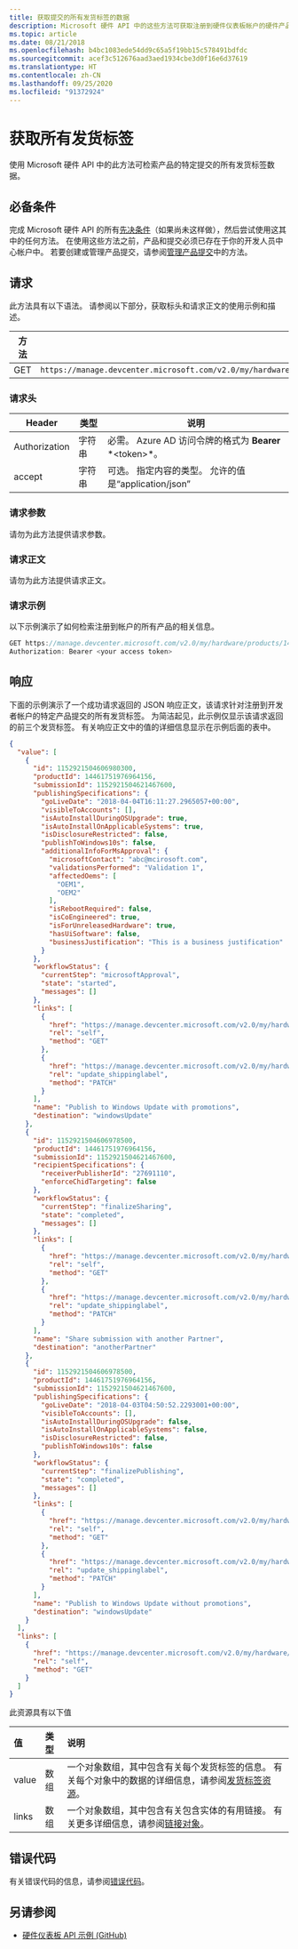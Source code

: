 ```yaml
---
title: 获取提交的所有发货标签的数据
description: Microsoft 硬件 API 中的这些方法可获取注册到硬件仪表板帐户的硬件产品的发货标签。
ms.topic: article
ms.date: 08/21/2018
ms.openlocfilehash: b4bc1083ede54dd9c65a5f19bb15c578491bdfdc
ms.sourcegitcommit: acef3c512676aad3aed1934cbe3d0f16e6d37619
ms.translationtype: HT
ms.contentlocale: zh-CN
ms.lasthandoff: 09/25/2020
ms.locfileid: "91372924"
---
```

# <a name="get-all-shipping-labels"></a>获取所有发货标签

使用 Microsoft 硬件 API  中的此方法可检索产品的特定提交的所有发货标签数据。

## <a name="prerequisites"></a>必备条件

完成 Microsoft 硬件 API 的所有[先决条件](dashboard-api.md)（如果尚未这样做），然后尝试使用这其中的任何方法。 在使用这些方法之前，产品和提交必须已存在于你的开发人员中心帐户中。 若要创建或管理产品提交，请参阅[管理产品提交](manage-product-submissions.md)中的方法。

## <a name="request"></a>请求

此方法具有以下语法。 请参阅以下部分，获取标头和请求正文的使用示例和描述。

|方法|请求 URI|
|--|--|
|GET|`https://manage.devcenter.microsoft.com/v2.0/my/hardware/products/{productId}/submissions/{submissionId}/shippingLabels/`|

### <a name="request-header"></a>请求头

|Header|类型|说明|
|--|--|--|
|Authorization|字符串|必需。 Azure AD 访问令牌的格式为 **Bearer** \*<token\>*。|
|accept|字符串|可选。 指定内容的类型。 允许的值是“application/json”|

### <a name="request-parameters"></a>请求参数

请勿为此方法提供请求参数。

### <a name="request-body"></a>请求正文

请勿为此方法提供请求正文。

### <a name="request-examples"></a>请求示例

以下示例演示了如何检索注册到帐户的所有产品的相关信息。

```cpp
GET https://manage.devcenter.microsoft.com/v2.0/my/hardware/products/14461751976964157/submissions/1152921504621467613/shippingLabels/ HTTP/1.1
Authorization: Bearer <your access token>
```
## <a name="response"></a>响应

下面的示例演示了一个成功请求返回的 JSON 响应正文，该请求针对注册到开发者帐户的特定产品提交的所有发货标签。 为简洁起见，此示例仅显示该请求返回的前三个发货标签。 有关响应正文中的值的详细信息显示在示例后面的表中。

```json
{
  "value": [
    {
      "id": 1152921504606980300,
      "productId": 14461751976964156,
      "submissionId": 1152921504621467600,
      "publishingSpecifications": {
        "goLiveDate": "2018-04-04T16:11:27.2965057+00:00",
        "visibleToAccounts": [],
        "isAutoInstallDuringOSUpgrade": true,
        "isAutoInstallOnApplicableSystems": true,
        "isDisclosureRestricted": false,
        "publishToWindows10s": false,
        "additionalInfoForMsApproval": {
          "microsoftContact": "abc@mcirosoft.com",
          "validationsPerformed": "Validation 1",
          "affectedOems": [
            "OEM1",
            "OEM2"
          ],
          "isRebootRequired": false,
          "isCoEngineered": true,
          "isForUnreleasedHardware": true,
          "hasUiSoftware": false,
          "businessJustification": "This is a business justification"
        }
      },
      "workflowStatus": {
        "currentStep": "microsoftApproval",
        "state": "started",
        "messages": []
      },
      "links": [
        {
          "href": "https://manage.devcenter.microsoft.com/v2.0/my/hardware/products/14461751976964157/submissions/1152921504621467613/shippingLabels/1152921504606980231",
          "rel": "self",
          "method": "GET"
        },
        {
          "href": "https://manage.devcenter.microsoft.com/v2.0/my/hardware/products/14461751976964157/submissions/1152921504621467613/shippingLabels/1152921504606980231",
          "rel": "update_shippinglabel",
          "method": "PATCH"
        }
      ],
      "name": "Publish to Windows Update with promotions",
      "destination": "windowsUpdate"
    },
    {
      "id": 1152921504606978500,
      "productId": 14461751976964156,
      "submissionId": 1152921504621467600,
      "recipientSpecifications": {
        "receiverPublisherId": "27691110",
        "enforceChidTargeting": false
      },
      "workflowStatus": {
        "currentStep": "finalizeSharing",
        "state": "completed",
        "messages": []
      },
      "links": [
        {
          "href": "https://manage.devcenter.microsoft.com/v2.0/my/hardware/products/14461751976964157/submissions/1152921504621467613/shippingLabels/1152921504606978460",
          "rel": "self",
          "method": "GET"
        },
        {
          "href": "https://manage.devcenter.microsoft.com/v2.0/my/hardware/products/14461751976964157/submissions/1152921504621467613/shippingLabels/1152921504606978460",
          "rel": "update_shippinglabel",
          "method": "PATCH"
        }
      ],
      "name": "Share submission with another Partner",
      "destination": "anotherPartner"
    },
    {
      "id": 1152921504606978500,
      "productId": 14461751976964156,
      "submissionId": 1152921504621467600,
      "publishingSpecifications": {
        "goLiveDate": "2018-04-03T04:50:52.2293001+00:00",
        "visibleToAccounts": [],
        "isAutoInstallDuringOSUpgrade": false,
        "isAutoInstallOnApplicableSystems": false,
        "isDisclosureRestricted": false,
        "publishToWindows10s": false
      },
      "workflowStatus": {
        "currentStep": "finalizePublishing",
        "state": "completed",
        "messages": []
      },
      "links": [
        {
          "href": "https://manage.devcenter.microsoft.com/v2.0/my/hardware/products/14461751976964157/submissions/1152921504621467613/shippingLabels/1152921504606978538",
          "rel": "self",
          "method": "GET"
        },
        {
          "href": "https://manage.devcenter.microsoft.com/v2.0/my/hardware/products/14461751976964157/submissions/1152921504621467613/shippingLabels/1152921504606978538",
          "rel": "update_shippinglabel",
          "method": "PATCH"
        }
      ],
      "name": "Publish to Windows Update without promotions",
      "destination": "windowsUpdate"
    }
  ],
  "links": [
    {
      "href": "https://manage.devcenter.microsoft.com/v2.0/my/hardware/products?pageSize=50",
      "rel": "self",
      "method": "GET"
    }
  ]
}
```
此资源具有以下值

| 值 | 类型 | 说明 |
|:--|:--|:--|
| value | 数组 | 一个对象数组，其中包含有关每个发货标签的信息。 有关每个对象中的数据的详细信息，请参阅[发货标签资源](get-shipping-labels.md#shippinglabel-resource)。 |
| links | 数组 | 一个对象数组，其中包含有关包含实体的有用链接。 有关更多详细信息，请参阅[链接对象](get-product-data.md#link-object)。|

## <a name="error-codes"></a>错误代码

有关错误代码的信息，请参阅[错误代码](get-product-data.md#error-codes)。

## <a name="see-also"></a>另请参阅

- [硬件仪表板 API 示例 (GitHub)](https://aka.ms/hpc_async_api_samples)

